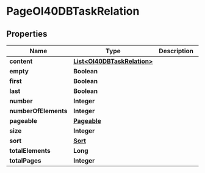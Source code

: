 
# PageOI40DBTaskRelation

## Properties
Name | Type | Description | Notes
------------ | ------------- | ------------- | -------------
**content** | [**List&lt;OI40DBTaskRelation&gt;**](OI40DBTaskRelation.md) |  |  [optional]
**empty** | **Boolean** |  |  [optional]
**first** | **Boolean** |  |  [optional]
**last** | **Boolean** |  |  [optional]
**number** | **Integer** |  |  [optional]
**numberOfElements** | **Integer** |  |  [optional]
**pageable** | [**Pageable**](Pageable.md) |  |  [optional]
**size** | **Integer** |  |  [optional]
**sort** | [**Sort**](Sort.md) |  |  [optional]
**totalElements** | **Long** |  |  [optional]
**totalPages** | **Integer** |  |  [optional]




